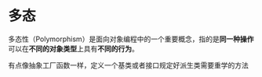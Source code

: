 # 多态

多态性（Polymorphism）是面向对象编程中的一个重要概念，指的是**同一种操作**可以在**不同的对象类型**上具有**不同的行为**。

有点像抽象工厂函数一样，定义一个基类或者接口规定好派生类需要重学的方法